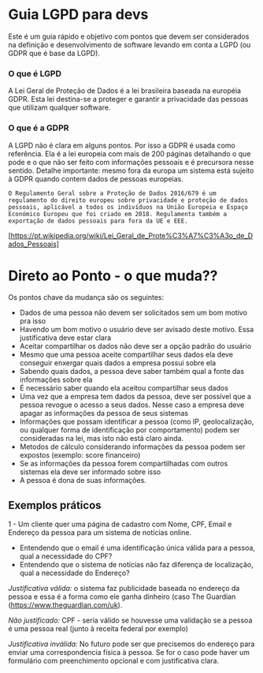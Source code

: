# Guia LGPD para devs
Este é um guia rápido e objetivo com pontos que devem ser considerados na definição e desenvolvimento de software levando em conta a LGPD (ou GDPR que é base da LGPD).

### O que é LGPD
A Lei Geral de Proteção de Dados é a lei brasileira baseada na européia GDPR. Esta lei destina-se a proteger e garantir a privacidade das pessoas que utilizam qualquer software.

### O que é a GDPR
A LGPD não é clara em alguns pontos. Por isso a GDPR é usada como referência. Ela é a lei europeia com mais de 200 páginas detalhando o que pode e o que não ser feito com informações pessoais e é precursora nesse sentido. Detalhe importante: mesmo fora da europa um sistema está sujeito à GDPR quando contem dados de pessoas europeias.

`O Regulamento Geral sobre a Proteção de Dados 2016/679 é um regulamento do direito europeu sobre privacidade e proteção de dados pessoais, aplicável a todos os indivíduos na União Europeia e Espaço Económico Europeu que foi criado em 2018. Regulamenta também a exportação de dados pessoais para fora da UE e EEE.`

[https://pt.wikipedia.org/wiki/Lei_Geral_de_Prote%C3%A7%C3%A3o_de_Dados_Pessoais]


# Direto ao Ponto - o que muda??
Os pontos chave da mudança são os seguintes:
- Dados de uma pessoa não devem ser solicitados sem um bom motivo pra isso
- Havendo um bom motivo o usuário deve ser avisado deste motivo. Essa justificativa deve estar clara
- Aceitar compartilhar os dados não deve ser a opção padrão do usuário
- Mesmo que uma pessoa aceite compartilhar seus dados ela deve conseguir enxergar quais dados a empresa possui sobre ela
- Sabendo quais dados, a pessoa deve saber também qual a fonte das informações sobre ela
- É necessário saber quando ela aceitou compartilhar seus dados
- Uma vez que a empresa tem dados da pessoa, deve ser possível que a pessoa revogue o acesso a seus dados. Nesse caso a empresa deve apagar as informações da pessoa de seus sistemas
- Informações que possam identificar a pessoa (como IP, geolocalização, ou qualquer forma de identificação por comportamento) podem ser consideradas na lei, mas isto não está claro ainda.
- Metodos de cálculo considerando informações da pessoa podem ser expostos (exemplo: score financeiro)
- Se as informações da pessoa forem compartilhadas com outros sistemas ela deve ser informado sobre isso
- A pessoa é dona de suas informações.


## Exemplos práticos
1 - Um cliente quer uma página de cadastro com Nome, CPF, Email e Endereço da pessoa para um sistema de notícias online.
- Entendendo que o email é uma identificação única válida para a pessoa, qual a necessidade do CPF?
- Entendendo que o sistema de notícias não faz diferença de localização, qual a necessidade do Endereço?

*Justificativa válida:* o sistema faz publicidade baseada no endereço da pessoa e essa é a forma como ele ganha dinheiro (caso The Guardian (https://www.theguardian.com/uk).

*Não justificado:* CPF - seria válido se houvesse uma validação se a pessoa é uma pessoa real (junto à receita federal por exemplo)

*Justificativa inválida:* No futuro pode ser que precisemos do endereço para enviar uma correspondencia física à pessoa. Se for o caso pode haver um formulário com preenchimento opcional e com justificativa clara.



